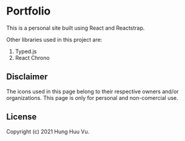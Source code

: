 # Portfolio

This is a personal site built using React and Reactstrap.

Other libraries used in this project are:

1. Typed.js
2. React Chrono

## Disclaimer

The icons used in this page belong to their respective owners and/or organizations. This page is only for personal and non-comercial use.

## License

Copyright (c) 2021 Hung Huu Vu.
